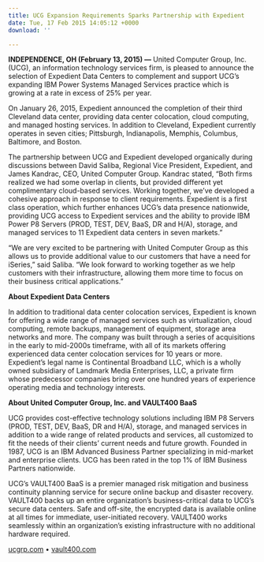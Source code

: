 ```yaml
---
title: UCG Expansion Requirements Sparks Partnership with Expedient
date: Tue, 17 Feb 2015 14:05:12 +0000
download: ''

---
```

**INDEPENDENCE, OH (February 13, 2015) —** United Computer Group, Inc. (UCG), an information technology services firm, is pleased to announce the selection of Expedient Data Centers to complement and support UCG’s expanding IBM Power Systems Managed Services practice which is growing at a rate in excess of 25% per year. 

On January 26, 2015, Expedient announced the completion of their third Cleveland data center, providing data center colocation, cloud computing, and managed hosting services. In addition to Cleveland, Expedient currently operates in seven cities; Pittsburgh, Indianapolis, Memphis, Columbus, Baltimore, and Boston. 

The partnership between UCG and Expedient developed organically during discussions between David Saliba, Regional Vice President, Expedient, and James Kandrac, CEO, United Computer Group. Kandrac stated, “Both firms realized we had some overlap in clients, but provided different yet complimentary cloud-based services. Working together, we’ve developed a cohesive approach in response to client requirements. Expedient is a first class operation, which further enhances UCG’s data presence nationwide, providing UCG access to Expedient services and the ability to provide IBM Power P8 Servers (PROD, TEST, DEV, BaaS, DR and H/A), storage, and managed services to 11 Expedient data centers in seven markets.” 

“We are very excited to be partnering with United Computer Group as this allows us to provide additional value to our customers that have a need for iSeries,” said Saliba. “We look forward to working together as we help customers with their infrastructure, allowing them more time to focus on their business critical applications.” 

**About Expedient Data Centers**

In addition to traditional data center colocation services, Expedient is known for offering a wide range of managed services such as virtualization, cloud computing, remote backups, management of equipment, storage area networks and more. The company was built through a series of acquisitions in the early to mid-2000s timeframe, with all of its markets offering experienced data center colocation services for 10 years or more. Expedient’s legal name is Continental Broadband LLC, which is a wholly owned subsidiary of Landmark Media Enterprises, LLC, a private firm whose predecessor companies bring over one hundred years of experience operating media and technology interests. 

**About United Computer Group, Inc. and VAULT400 BaaS**

UCG provides cost-effective technology solutions including IBM P8 Servers (PROD, TEST, DEV, BaaS, DR and H/A), storage, and managed services in addition to a wide range of related products and services, all customized to fit the needs of their clients’ current needs and future growth. Founded in 1987, UCG is an IBM Advanced Business Partner specializing in mid-market and enterprise clients. UCG has been rated in the top 1% of IBM Business Partners nationwide. 

UCG’s VAULT400 BaaS is a premier managed risk mitigation and business continuity planning service for secure online backup and disaster recovery. VAULT400 backs up an entire organization’s business-critical data to UCG’s secure data centers. Safe and off-site, the encrypted data is available online at all times for immediate, user-initiated recovery. VAULT400 works seamlessly within an organization’s existing infrastructure with no additional hardware required.

 [ucgrp.com](http://www.ucgrp.com) • [vault400.com](http://www.vault400.com)